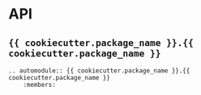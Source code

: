 # API

## `{{ cookiecutter.package_name }}.{{ cookiecutter.package_name }}`

```{eval-rst}
.. automodule:: {{ cookiecutter.package_name }}.{{ cookiecutter.package_name }}
    :members: 
```
